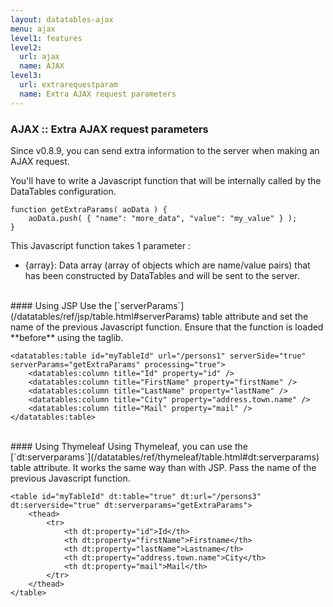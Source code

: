 ```yaml
---
layout: datatables-ajax
menu: ajax
level1: features
level2:
  url: ajax
  name: AJAX
level3:
  url: extrarequestparam
  name: Extra AJAX request parameters
---
```


### AJAX :: Extra AJAX request parameters
 
Since v0.8.9, you can send extra information to the server when making an AJAX request. 

You'll have to write a Javascript function that will be internally called by the DataTables configuration.

    function getExtraParams( aoData ) {
        aoData.push( { "name": "more_data", "value": "my_value" } );
    }

This Javascript function takes 1 parameter :

 * \{array\}: Data array (array of objects which are name/value pairs) that has been constructed by DataTables and will be sent to the server.

<br />      
#### Using JSP
Use the [`serverParams`](/datatables/ref/jsp/table.html#serverParams) table attribute and set the name of the previous Javascript function. Ensure that the function is loaded **before** using the taglib.

    <datatables:table id="myTableId" url="/persons1" serverSide="true" serverParams="getExtraParams" processing="true">
        <datatables:column title="Id" property="id" />
        <datatables:column title="FirstName" property="firstName" />
        <datatables:column title="LastName" property="lastName" />
        <datatables:column title="City" property="address.town.name" />
        <datatables:column title="Mail" property="mail" />
    </datatables:table>

<br />
#### Using Thymeleaf
Using Thymeleaf, you can use the [`dt:serverparams`](/datatables/ref/thymeleaf/table.html#dt:serverparams) table attribute. It works the same way than with JSP. Pass the name of the previous Javascript function.

    <table id="myTableId" dt:table="true" dt:url="/persons3" dt:serverside="true" dt:serverparams="getExtraParams">
        <thead>
            <tr>
                <th dt:property="id">Id</th>
                <th dt:property="firstName">Firstname</th>
                <th dt:property="lastName">Lastname</th>
                <th dt:property="address.town.name">City</th>
                <th dt:property="mail">Mail</th>
            </tr>
        </thead>
    </table>
